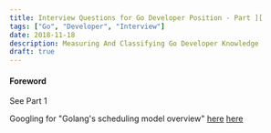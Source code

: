 ```yaml
---
title: Interview Questions for Go Developer Position - Part ][
tags: ["Go", "Developer", "Interview"]
date: 2018-11-18
description: Measuring And Classifying Go Developer Knowledge
draft: true
---
```


#### Foreword

See Part 1

Googling for "Golang's scheduling model overview"
[here](https://povilasv.me/go-scheduler/)
[here](https://morsmachine.dk/go-scheduler)
